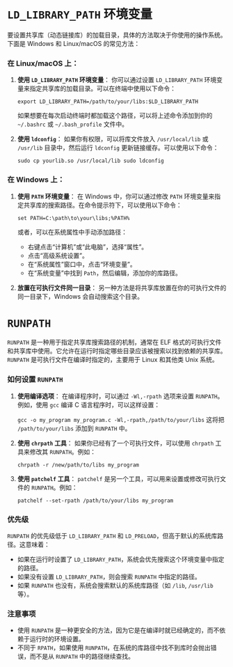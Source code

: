 #  `LD_LIBRARY_PATH` 环境变量
要设置共享库（动态链接库）的加载目录，具体的方法取决于你使用的操作系统。下面是 Windows 和 Linux/macOS 的常见方法：

### 在 Linux/macOS 上：
1. **使用 `LD_LIBRARY_PATH` 环境变量**： 你可以通过设置 `LD_LIBRARY_PATH` 环境变量来指定共享库的加载目录。可以在终端中使用以下命令：

    
    `export LD_LIBRARY_PATH=/path/to/your/libs:$LD_LIBRARY_PATH`
    
    如果想要在每次启动终端时都加载这个路径，可以将上述命令添加到你的 `~/.bashrc` 或 `~/.bash_profile` 文件中。
    
2. **使用 `ldconfig`**： 如果你有权限，可以将库文件放入 `/usr/local/lib` 或 `/usr/lib` 目录中，然后运行 `ldconfig` 更新链接缓存。可以使用以下命令：

    `sudo cp yourlib.so /usr/local/lib sudo ldconfig`
    

### 在 Windows 上：
1. **使用 `PATH` 环境变量**： 在 Windows 中，你可以通过修改 `PATH` 环境变量来指定共享库的搜索路径。在命令提示符下，可以使用以下命令：
    
    `set PATH=C:\path\to\your\libs;%PATH%`
    
    或者，可以在系统属性中手动添加路径：
    
    - 右键点击“计算机”或“此电脑”，选择“属性”。
    - 点击“高级系统设置”。
    - 在“系统属性”窗口中，点击“环境变量”。
    - 在“系统变量”中找到 `Path`，然后编辑，添加你的库路径。
2. **放置在可执行文件同一目录**： 另一种方法是将共享库放置在你的可执行文件的同一目录下，Windows 会自动搜索这个目录。


#  `RUNPATH`

`RUNPATH` 是一种用于指定共享库搜索路径的机制，通常在 ELF 格式的可执行文件和共享库中使用。它允许在运行时指定哪些目录应该被搜索以找到依赖的共享库。`RUNPATH` 是可执行文件在编译时指定的，主要用于 Linux 和其他类 Unix 系统。

### 如何设置 `RUNPATH`

1. **使用编译选项**： 在编译程序时，可以通过 `-Wl,-rpath` 选项来设置 `RUNPATH`。例如，使用 `gcc` 编译 C 语言程序时，可以这样设置：
    
    `gcc -o my_program my_program.c -Wl,-rpath,/path/to/your/libs`
    这将把 `/path/to/your/libs` 添加到 `RUNPATH` 中。
    
2. **使用 `chrpath` 工具**： 如果你已经有了一个可执行文件，可以使用 `chrpath` 工具来修改其 `RUNPATH`。例如：
    
    `chrpath -r /new/path/to/libs my_program`
    
3. **使用 `patchelf` 工具**： `patchelf` 是另一个工具，可以用来设置或修改可执行文件的 `RUNPATH`。例如：
    
    `patchelf --set-rpath /path/to/your/libs my_program`
    

### 优先级

`RUNPATH` 的优先级低于 `LD_LIBRARY_PATH` 和 `LD_PRELOAD`，但高于默认的系统库路径。这意味着：

- 如果在运行时设置了 `LD_LIBRARY_PATH`，系统会优先搜索这个环境变量中指定的路径。
- 如果没有设置 `LD_LIBRARY_PATH`，则会搜索 `RUNPATH` 中指定的路径。
- 如果 `RUNPATH` 也没有，系统会搜索默认的系统库路径（如 `/lib`, `/usr/lib` 等）。

### 注意事项

- 使用 `RUNPATH` 是一种更安全的方法，因为它是在编译时就已经确定的，而不依赖于运行时的环境设置。
- 不同于 `RPATH`，如果使用 `RUNPATH`，在系统的库路径中找不到库时会抛出错误，而不是从 `RUNPATH` 中的路径继续查找。